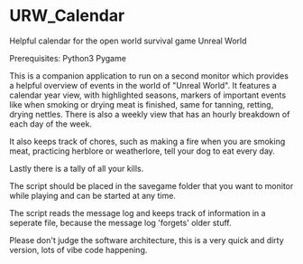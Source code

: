 # URW_Calendar
Helpful calendar for the open world survival game Unreal World

Prerequisites:
Python3
Pygame

This is a companion application to run on a second monitor which provides a helpful overview of events in the world of "Unreal World".
It features a calendar year view, with highlighted seasons, markers of important events like when smoking or drying meat is finished, same for tanning, retting, drying nettles.
There is also a weekly view that has an hourly breakdown of each day of the week.

It also keeps track of chores, such as making a fire when you are smoking meat, practicing herblore or weatherlore, tell your dog to eat every day.

Lastly there is a tally of all your kills.

The script should be placed in the savegame folder that you want to monitor while playing and can be started at any time.

The script reads the message log and keeps track of information in a seperate file, because the message log 'forgets' older stuff.

Please don't judge the software architecture, this is a very quick and dirty version, lots of vibe code happening.